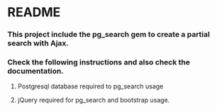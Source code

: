 # README

### This project include the pg_search gem to create a partial search with Ajax. 

### Check the following instructions and also check the documentation. 

1. Postgresql database required to pg_search usage

2. jQuery required for pg_search and bootstrap usage.


